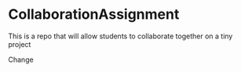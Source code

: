 # CollaborationAssignment
This is a repo that will allow students to collaborate together on a tiny project

Change
